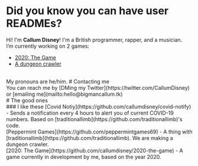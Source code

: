 # Did you know you can have user READMEs?

Hi! I'm **Callum Disney**! I'm a British programmer, rapper, and a musician.
<br>
I’m currently working on 2 games:
- [2020: The Game](https://github.com/callumdisney/2020-the-game)
- [A dungeon crawler](https://github.com/peppermintgames69/dungeon-crawler)
<br>
My pronouns are he/him.
# Contacting me
<br>
You can reach me by [DMing my Twitter](https://twitter.com/CallumDisney) or [emailing me](mailto:hello@bigmancallum.tk)
<br>
# The good ones
<br>
### I like these
[Covid Notiy](https://github.com/callumdisney/covid-notify) - Sends a notification every 4 hours to alert you of current COVID-19 numbers. Based on [traditionallimb](https://github.com/traditionallimb)'s code.
<br>
[Peppermint Games](https://github.com/peppermintgames69) - A thing with [traditionallimb](https://github.com/traditionallimb). We are making a dungeon crawler.
<br>
[2020: The Game](https://github.com/callumdisney/2020-the-game) - A game currently in development by me, based on the year 2020.
